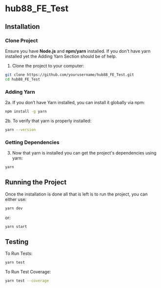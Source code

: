 # hub88_FE_Test

## Installation
### Clone Project
Ensure you have **Node.js** and **npm/yarn** installed. If you don't have yarn installed yet the Adding Yarn Section should be of help.

1. Clone the project to your computer:
```sh
git clone https://github.com/yourusername/hub88_FE_Test.git
cd hub88_FE_Test
```

### Adding Yarn
2a. If you don’t have Yarn installed, you can install it globally via npm:
```sh
npm install -g yarn
```
2b. To verify that yarn is properly installed:
```sh
yarn --version
```
### Getting Dependencies
3. Now that yarn is installed you can get the project's dependencies using yarn:
```sh
yarn
```
## Running the Project
Once the installation is done all that is left is to run the project, you can either use:
```sh
yarn dev
```
or:
```sh
yarn start
```
## Testing
To Run Tests:
```sh
yarn test
```
To Run Test Coverage:
```sh
yarn test --coverage
```

